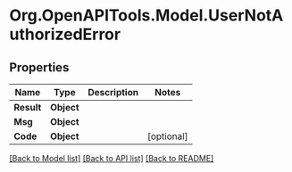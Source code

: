
# Org.OpenAPITools.Model.UserNotAuthorizedError

## Properties

Name | Type | Description | Notes
------------ | ------------- | ------------- | -------------
**Result** | **Object** |  | 
**Msg** | **Object** |  | 
**Code** | **Object** |  | [optional] 

[[Back to Model list]](../README.md#documentation-for-models)
[[Back to API list]](../README.md#documentation-for-api-endpoints)
[[Back to README]](../README.md)

